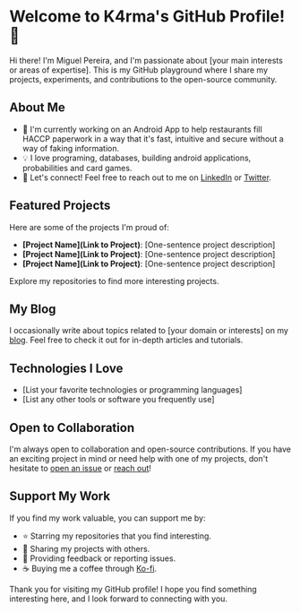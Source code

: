 # Welcome to K4rma's GitHub Profile! 👋

Hi there! I'm Miguel Pereira, and I'm passionate about [your main interests or areas of expertise]. This is my GitHub playground where I share my projects, experiments, and contributions to the open-source community.

## About Me

- 🌱 I'm currently working on an Android App to help restaurants fill HACCP paperwork in a way that it's fast, intuitive and secure without a way of faking information.
- 💡 I love programing, databases, building android applications, probabilities and card games.
- 💬 Let's connect! Feel free to reach out to me on [LinkedIn](https://www.linkedin.com/in/yourprofile) or [Twitter](https://twitter.com/yourhandle).

## Featured Projects

Here are some of the projects I'm proud of:

- **[Project Name](Link to Project)**: [One-sentence project description]
- **[Project Name](Link to Project)**: [One-sentence project description]
- **[Project Name](Link to Project)**: [One-sentence project description]

Explore my repositories to find more interesting projects.

## My Blog

I occasionally write about topics related to [your domain or interests] on my [blog](https://yourblog.com). Feel free to check it out for in-depth articles and tutorials.

## Technologies I Love

- [List your favorite technologies or programming languages]
- [List any other tools or software you frequently use]

## Open to Collaboration

I'm always open to collaboration and open-source contributions. If you have an exciting project in mind or need help with one of my projects, don't hesitate to [open an issue](https://github.com/yourusername/yourrepository/issues) or [reach out](https://github.com/yourusername)!

## Support My Work

If you find my work valuable, you can support me by:

- ⭐️ Starring my repositories that you find interesting.
- 📢 Sharing my projects with others.
- 💬 Providing feedback or reporting issues.
- ☕ Buying me a coffee through [Ko-fi](https://ko-fi.com/yourusername).

Thank you for visiting my GitHub profile! I hope you find something interesting here, and I look forward to connecting with you.
